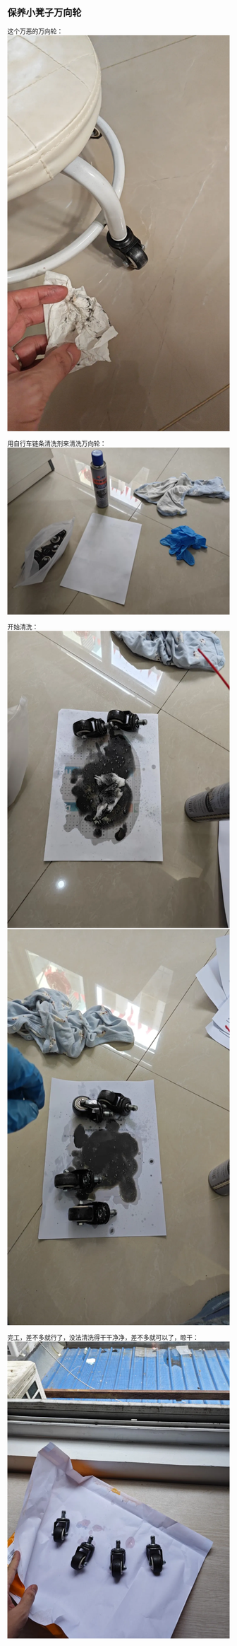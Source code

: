## 保养小凳子万向轮
这个万恶的万向轮：
![万向轮](../images/5-生活小技巧/05-保养小凳子万向轮/万向轮.webp)

用自行车链条清洗剂来清洗万向轮：
![工具](../images/5-生活小技巧/05-保养小凳子万向轮/工具.webp)

开始清洗：
![清洗](../images/5-生活小技巧/05-保养小凳子万向轮/清洗.webp)
![清洗1](../images/5-生活小技巧/05-保养小凳子万向轮/清洗1.webp)

完工，差不多就行了，没法清洗得干干净净，差不多就可以了，晾干：
![晾干](../images/5-生活小技巧/05-保养小凳子万向轮/晾干.webp)